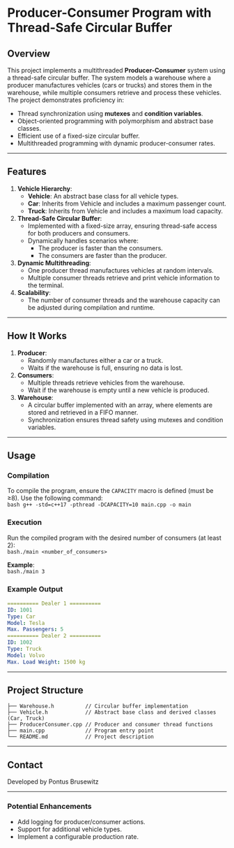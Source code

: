 # Producer-Consumer Program with Thread-Safe Circular Buffer

## Overview
This project implements a multithreaded **Producer-Consumer** system using a thread-safe circular buffer. The system models a warehouse where a producer manufactures vehicles (cars or trucks) and stores them in the warehouse, while multiple consumers retrieve and process these vehicles.  
The project demonstrates proficiency in:
- Thread synchronization using **mutexes** and **condition variables**.
-	Object-oriented programming with polymorphism and abstract base classes.
-	Efficient use of a fixed-size circular buffer.
-	Multithreaded programming with dynamic producer-consumer rates.
________________________________________

## Features
1.	**Vehicle Hierarchy**:
    - **Vehicle**: An abstract base class for all vehicle types.
    - **Car**: Inherits from Vehicle and includes a maximum passenger count.
    - **Truck**: Inherits from Vehicle and includes a maximum load capacity.
2.	**Thread-Safe Circular Buffer**:
    - Implemented with a fixed-size array, ensuring thread-safe access for both producers and consumers.
    - Dynamically handles scenarios where:
      - The producer is faster than the consumers.
      - The consumers are faster than the producer.
3.	**Dynamic Multithreading**:
    - One producer thread manufactures vehicles at random intervals.
    - Multiple consumer threads retrieve and print vehicle information to the terminal.
4.	**Scalability**:
    - The number of consumer threads and the warehouse capacity can be adjusted during compilation and runtime.
________________________________________

## How It Works
1. **Producer**:
    - Randomly manufactures either a car or a truck.
    - Waits if the warehouse is full, ensuring no data is lost.
2. **Consumers**:
    - Multiple threads retrieve vehicles from the warehouse.
    - Wait if the warehouse is empty until a new vehicle is produced.
3.	**Warehouse**:
    - A circular buffer implemented with an array, where elements are stored and retrieved in a FIFO manner.
    - Synchronization ensures thread safety using mutexes and condition variables.
________________________________________

## Usage
### Compilation ###
To compile the program, ensure the `CAPACITY` macro is defined (must be ≥8). Use the following command:  
```bash g++ -std=c++17 -pthread -DCAPACITY=10 main.cpp -o main```

### Execution
Run the compiled program with the desired number of consumers (at least 2):  
```bash./main <number_of_consumers>```

**Example**:  
```bash./main 3```
### Example Output  
```yaml
========== Dealer 1 ==========
ID: 1001
Type: Car
Model: Tesla
Max. Passengers: 5
========== Dealer 2 ==========
ID: 1002
Type: Truck
Model: Volvo
Max. Load Weight: 1500 kg
```
________________________________________
## Project Structure 
```plaintext
├── Warehouse.h          // Circular buffer implementation
├── Vehicle.h            // Abstract base class and derived classes (Car, Truck)
├── ProducerConsumer.cpp // Producer and consumer thread functions
├── main.cpp             // Program entry point
└── README.md            // Project description
```
________________________________________
## Contact  
Developed by Pontus Brusewitz
________________________________________
### Potential Enhancements
- Add logging for producer/consumer actions.
- Support for additional vehicle types.
- Implement a configurable production rate.

